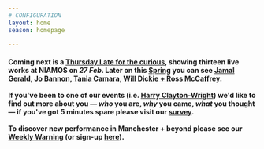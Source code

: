 ```yaml
---
# CONFIGURATION
layout: home
season: homepage

---
```

#### Coming next is a [Thursday Late for the curious](/current/2020-emergencystopgap), showing thirteen live works at NIAMOS on *27 Feb*. Later on this [Spring](/current/2020-springsummer) you can see [Jamal Gerald](/current/2020-springsummer/gerald), [Jo Bannon](/current/2020-springsummer/bannon), [Tania Camara](/current/2020-springsummer/camara), [Will Dickie + Ross McCaffrey](/current/2020-worksahead).<br><br>If you've been to one of our events (i.e. [Harry Clayton-Wright](/current/2020-springsummer/clayton-wright)) we'd like to find out more about you — *who* you are, *why* you came, *what* you thought — if you've got 5 minutes spare please visit our <a href="http://research.audiencesurveys.org/s.asp?k=157901649112" target="_blank">survey</a>.<br><br>To discover new performance in Manchester + beyond please see our <a href="http://wordofwarning.posthaven.com" target="_blank">Weekly Warning</a> (or sign-up <a href="http://eepurl.com/i_Odb" target="_blank">here</a>).
